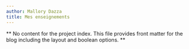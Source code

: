 ```yaml
---
author: Mallory Dazza
title: Mes enseignements
---
```


** No content for the project index. This file provides front matter for the blog including the layout and boolean options. **
